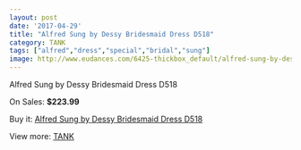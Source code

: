 ```yaml
---
layout: post
date: '2017-04-29'
title: "Alfred Sung by Dessy Bridesmaid Dress D518"
category: TANK
tags: ["alfred","dress","special","bridal","sung"]
image: http://www.eudances.com/6425-thickbox_default/alfred-sung-by-dessy-bridesmaid-dress-d518.jpg
---
```

Alfred Sung by Dessy Bridesmaid Dress D518

On Sales: **$223.99**
<a href="https://www.eudances.com/en/tank/2338-alfred-sung-by-dessy-bridesmaid-dress-d518.html"><amp-img layout="responsive" width="600" height="600" src="//www.eudances.com/6425-thickbox_default/alfred-sung-by-dessy-bridesmaid-dress-d518.jpg" alt="Alfred Sung by Dessy Bridesmaid Dress D518 0" /></a>
<a href="https://www.eudances.com/en/tank/2338-alfred-sung-by-dessy-bridesmaid-dress-d518.html"><amp-img layout="responsive" width="600" height="600" src="//www.eudances.com/6426-thickbox_default/alfred-sung-by-dessy-bridesmaid-dress-d518.jpg" alt="Alfred Sung by Dessy Bridesmaid Dress D518 1" /></a>

Buy it: [Alfred Sung by Dessy Bridesmaid Dress D518](https://www.eudances.com/en/tank/2338-alfred-sung-by-dessy-bridesmaid-dress-d518.html "Alfred Sung by Dessy Bridesmaid Dress D518")

View more: [TANK](https://www.eudances.com/en/28-tank "TANK")